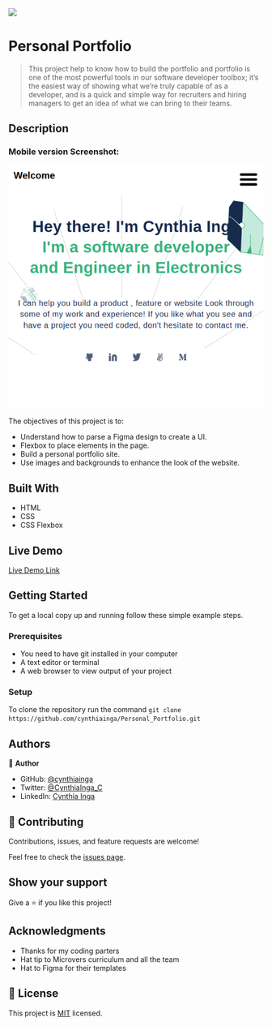 ![](https://img.shields.io/badge/Microverse-blueviolet)

# Personal Portfolio

> This project help to know how to build the portfolio and portfolio is one of the most powerful tools in our software developer toolbox; it’s the easiest way of showing what we’re truly capable of as a developer, and is a quick and simple way for recruiters and hiring managers to get an idea of what we can bring to their teams.

## Description

### Mobile version Screenshot:

![screenshot](./image/Screenshot1.png/)

The objectives of this project is to:

- Understand how to parse a Figma design to create a UI.
- Flexbox to place elements in the page.
- Build a personal portfolio site.
- Use images and backgrounds to enhance the look of the website.


## Built With

- HTML
- CSS
- CSS Flexbox

## Live Demo

[Live Demo Link](https://livedemo.com)


## Getting Started

To get a local copy up and running follow these simple example steps.

### Prerequisites

- You need to have git installed in your computer
- A text editor or terminal
- A web browser to view output of your project

### Setup

To clone the repository run the command `git clone https://github.com/cynthiainga/Personal_Portfolio.git`


## Authors

👤 **Author**

- GitHub: [@cynthiainga](https://github.com/cynthiainga)
- Twitter: [@CynthiaInga_C](https://twitter.com/CynthiaInga_C)
- LinkedIn: [Cynthia Inga](https://www.linkedin.com/in/cynthia-inga7/)

## 🤝 Contributing

Contributions, issues, and feature requests are welcome!

Feel free to check the [issues page](../../issues/).

## Show your support

Give a ⭐️ if you like this project!

## Acknowledgments

- Thanks for my coding parters
- Hat tip to Microvers curriculum and all the team
- Hat to Figma for their templates

## 📝 License

This project is [MIT](./MIT.md) licensed.
